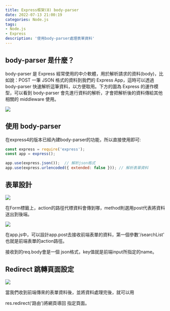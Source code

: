 ```yaml
---
title: Express框架(8) body-parser
date: 2022-07-13 21:00:19
categories: Node.js
tags: 
- Node.js
- Express
description: '使用body-parser處理表單資料'
---
```


## body-parser 是什麼？

body-parser 是 Express 經常使用的中介軟體，用於解析請求的資料(body)，比如說：POST 一筆 JSON 格式的資料到我們的 Express App，這時可以透過 body-parser 快速解析這筆資料，以方便取用。下方的圖為 Express 的運作模型，可以看到 body-parser 會先進行資料的解析，才會把解析後的資料傳給其他相關的 middleware 使用。

![](https://miro.medium.com/max/1400/0*8sAI6T1cahPoR-e6.png)

## 使用 body-parser

在express4的版本已經內建body-parser的功能，所以直接使用即可:

``` js
const express = require('express');
const app = express();

app.use(express.json());  // 解析json格式
app.use(express.urlencoded({ extended: false })); // 解析表單資料
```

## 表單設計

![](https://miro.medium.com/max/1196/1*XUZu72p4jof3Tk6jZl6xOg.png)

在Form標籤上，action的路徑代標資料會傳到哪，method則選用post代表將資料送出到後端。

![](https://miro.medium.com/max/1156/1*xn-Ao4WJiGUQEVJh2uRRDw.png)

在app.js中，可以設計app.post去接收前端表單的資料，第一個參數'/searchList' 也就是前端表單的action路徑。

接收到的req.body會是一個 json格式，key值就是前端input所指定的name。

## Redirect 跳轉頁面設定

![](https://miro.medium.com/max/1240/1*Ky3EZaP8KjIveIpTp7b7eA.png)

當我們收到前端傳來的表單資料後，並將資料處理完後，就可以用

res.redirect(‘路由’)將網頁導回 指定頁面。
